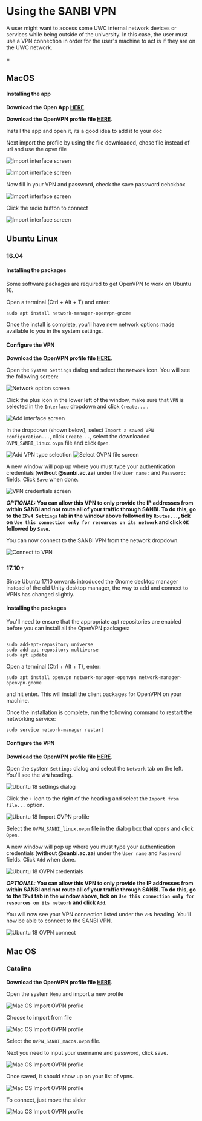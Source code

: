 # Using the SANBI VPN

A user might want to access some UWC internal network devices or services while being outside of the university. In this case, the user must use a VPN connection in order for the user's machine to act is if they are on the UWC network.

=

## MacOS

#### Installing the app

**Download the Open App   [HERE](https://raw.githubusercontent.com/SANBI-SA/user_documentation/master/docs/_files/openvpn-connect-3.3.6.4368_signed.dmg)**.

**Download the OpenVPN profile file  [HERE](https://raw.githubusercontent.com/SANBI-SA/user_documentation/master/docs/_files/OVPN_SANBI_macos.ovpn)**.

Install the app and open it, its a good idea to add it to your doc

Next import the profile by using the file downloaded, chose file instead of url and use the opvn file


![Import interface screen](../_media/vpn/macos/1.png)

![Import interface screen](../_media/vpn/macos/2.png)


Now fill in your VPN and password, check the save password cehckbox

![Import interface screen](../_media/vpn/macos/3.png)


Click the radio button to connect

![Import interface screen](../_media/vpn/macos/5.png)


## Ubuntu Linux

### 16.04

#### Installing the packages

Some software packages are required to get OpenVPN to work on Ubuntu 16.

Open a terminal (Ctrl + Alt + T) and enter:

```shell
sudo apt install network-manager-openvpn-gnome
```

Once the install is complete, you'll have new network options made available to you in the system settings.

#### Configure the VPN

**Download the OpenVPN profile file  [HERE](https://raw.githubusercontent.com/SANBI-SA/user_documentation/master/docs/_files/OVPN_SANBI_linux.ovpn)**.

Open the `System Settings` dialog and select the `Network` icon. You will see the following screen:

![Network option screen](../_media/vpn/ubuntu_16.04/1.png)

Click the plus icon in the lower left of the window, make sure that `VPN` is selected in the `Interface` dropdown and click `Create...` .

![Add interface screen](../_media/vpn/ubuntu_16.04/2.png)

In the dropdown (shown below), select `Import a saved VPN configuration...`, click `Create...`, select the downloaded `OVPN_SANBI_linux.ovpn` file and click `Open`.

![Add VPN type selection](../_media/vpn/ubuntu_16.04/3.png)
![Select OVPN file screen](../_media/vpn/ubuntu_16.04/4.png)

A new window will pop up where you must type your authentication credentials (**without @sanbi.ac.za**) under the `User name:` and `Password:` fields. Click `Save` when done.

![VPN credentials screen](../_media/vpn/ubuntu_16.04/5.png)

**_OPTIONAL:_ You can allow this VPN to only provide the IP addresses from within SANBI and not route all of your traffic through SANBI. To do this, go to the `IPv4 Settings` tab in the window above followed by `Routes...`, tick on `Use this connection only for resources on its network` and click `OK` followed by `Save`.**

You can now connect to the SANBI VPN from the network dropdown.

![Connect to VPN](../_media/vpn/ubuntu_16.04/6.png)

### 17.10+

Since Ubuntu 17.10 onwards introduced the Gnome desktop manager instead of the old Unity desktop manager, the way to add and connect to VPNs has changed slightly.

#### Installing the packages

You'll need to ensure that the appropriate apt repositories are enabled before you can install all the OpenVPN packages:

```shell

sudo add-apt-repository universe
sudo add-apt-repository multiverse
sudo apt update
```

Open a terminal (Ctrl + Alt + T), enter:

```shell
sudo apt install openvpn network-manager-openvpn network-manager-openvpn-gnome
```
and hit enter. This will install the client packages for OpenVPN on your machine.

Once the installation is complete, run the following command to restart the networking service:

```shell
sudo service network-manager restart
```

#### Configure the VPN

**Download the OpenVPN profile file [HERE](https://raw.githubusercontent.com/SANBI-SA/user_documentation/master/docs/_files/OVPN_SANBI_linux.ovpn)**.

 Open the system `Settings` dialog and select the `Network` tab on the left. You'll see the `VPN` heading.

![Ubuntu 18 settings dialog](../_media/vpn/ubuntu_18.04/1.png)

Click the `+` icon to the right of the heading and select the `Import from file...` option.

![Ubuntu 18 Import OVPN profile](../_media/vpn/ubuntu_18.04/2.png)

Select the `OVPN_SANBI_linux.ovpn` file in the dialog box that opens and click `Open`.

A new window will pop up where you must type your authentication credentials (**without @sanbi.ac.za**) under the `User name` and `Password` fields. Click `Add` when done.

![Ubuntu 18 OVPN credentials](../_media/vpn/ubuntu_18.04/3.png)

**_OPTIONAL:_ You can allow this VPN to only provide the IP addresses from within SANBI and not route all of your traffic through SANBI. To do this, go to the `IPv4` tab in the window above, tick on `Use this connection only for resources on its network` and click `Add`.**

You will now see your VPN connection listed under the `VPN` heading. You'll now be able to connect to the SANBI VPN.

![Ubuntu 18 OVPN connect](../_media/vpn/ubuntu_18.04/4.png)


## Mac OS

### Catalina

**Download the OpenVPN profile file [HERE](https://raw.githubusercontent.com/SANBI-SA/user_documentation/master/docs/_files/OVPN_SANBI_macos.ovpn)**.

 Open the system `Menu` and import a new profile

![Mac OS Import OVPN profile](../_media/vpn/macos/1.png)

 Choose to import from file

![Mac OS Import OVPN profile](../_media/vpn/macos/2.png)

 Select the `OVPN_SANBI_macos.ovpn` file.

 Next you need to input your username and password, click save.

![Mac OS Import OVPN profile](../_media/vpn/macos/3.png)

 Once saved, it should show up on your list of vpns.

![Mac OS Import OVPN profile](../_media/vpn/macos/4.png)

 To connect, just move the slider

![Mac OS Import OVPN profile](../_media/vpn/macos/5.png)
